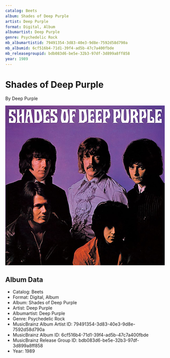 ```yaml
---
catalog: Beets
album: Shades of Deep Purple
artist: Deep Purple
format: Digital, Album
albumartist: Deep Purple
genre: Psychedelic Rock
mb_albumartistid: 79491354-3d83-40e3-9d8e-7592d58d790a
mb_albumid: 6cf516b4-71d1-39f4-ad5b-47c7a400fbde
mb_releasegroupid: bdb083d6-be5e-32b3-97df-3d899a8ff858
year: 1989
---
```


# Shades of Deep Purple

By Deep Purple

![](../../assets/beetscovers/Deep_Purple-Shades_of_Deep_Purple.jpg)

## Album Data

- Catalog: Beets
- Format: Digital, Album
- Album: Shades of Deep Purple
- Artist: Deep Purple
- Albumartist: Deep Purple
- Genre: Psychedelic Rock
- MusicBrainz Album Artist ID: 79491354-3d83-40e3-9d8e-7592d58d790a
- MusicBrainz Album ID: 6cf516b4-71d1-39f4-ad5b-47c7a400fbde
- MusicBrainz Release Group ID: bdb083d6-be5e-32b3-97df-3d899a8ff858
- Year: 1989

